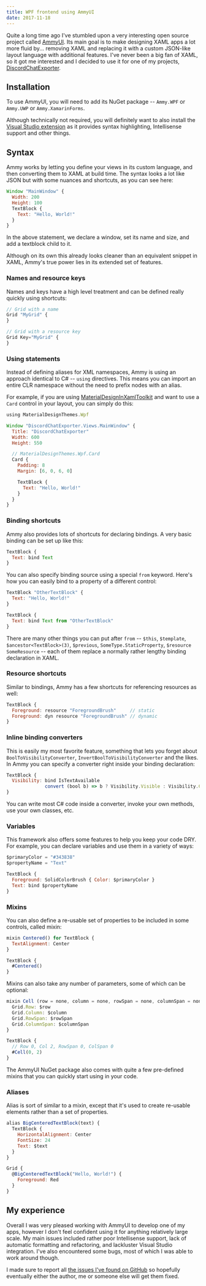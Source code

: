 ```yaml
---
title: WPF frontend using AmmyUI
date: 2017-11-18
---
```


Quite a long time ago I've stumbled upon a very interesting open source project called [AmmyUI](https://github.com/AmmyUI/AmmyUI). Its main goal is to make designing XAML apps a lot more fluid by... removing XAML and replacing it with a custom JSON-like layout language with additional features. I've never been a big fan of XAML, so it got me interested and I decided to use it for one of my projects, [DiscordChatExporter](https://github.com/Tyrrrz/DiscordChatExporter).

## Installation

To use AmmyUI, you will need to add its NuGet package -- `Ammy.WPF` or `Ammy.UWP` or `Ammy.XamarinForms`.

Although technically not required, you will definitely want to also install the [Visual Studio extension](https://marketplace.visualstudio.com/items?itemName=ionoy.Ammy) as it provides syntax highlighting, Intellisense support and other things.

## Syntax

Ammy works by letting you define your views in its custom language, and then converting them to XAML at build time. The syntax looks a lot like JSON but with some nuances and shortcuts, as you can see here:

```js
Window "MainWindow" {
  Width: 200
  Height: 100
  TextBlock {
    Text: "Hello, World!"
  }
}
```

In the above statement, we declare a window, set its name and size, and add a textblock child to it.

Although on its own this already looks cleaner than an equivalent snippet in XAML, Ammy's true power lies in its extended set of features.

### Names and resource keys

Names and keys have a high level treatment and can be defined really quickly using shortcuts:

```js
// Grid with a name
Grid "MyGrid" {
}

// Grid with a resource key
Grid Key="MyGrid" {
}
```

### Using statements

Instead of defining aliases for XML namespaces, Ammy is using an approach identical to C# -- `using` directives. This means you can import an entire CLR namespace without the need to prefix nodes with an alias.

For example, if you are using [MaterialDesignInXamlToolkit](https://github.com/ButchersBoy/MaterialDesignInXamlToolkit) and want to use a `Card` control in your layout, you can simply do this:

```js
using MaterialDesignThemes.Wpf

Window "DiscordChatExporter.Views.MainWindow" {
  Title: "DiscordChatExporter"
  Width: 600
  Height: 550

  // MaterialDesignThemes.Wpf.Card
  Card {
    Padding: 8
    Margin: [6, 0, 6, 0]

    TextBlock {
      Text: "Hello, World!"
    }
  }
}
```

### Binding shortcuts

Ammy also provides lots of shortcuts for declaring bindings. A very basic binding can be set up like this:

```js
TextBlock {
  Text: bind Text
}
```

You can also specify binding source using a special `from` keyword. Here's how you can easily bind to a property of a different control:

```js
TextBlock "OtherTextBlock" {
  Text: "Hello, World!"
}

TextBlock {
  Text: bind Text from "OtherTextBlock"
}
```

There are many other things you can put after `from` -- `$this`, `$template`, `$ancestor<TextBlock>(3)`, `$previous`, `SomeType.StaticProperty`, `$resource SomeResource` -- each of them replace a normally rather lengthy binding declaration in XAML.

### Resource shortcuts

Similar to bindings, Ammy has a few shortcuts for referencing resources as well:

```js
TextBlock {
  Foreground: resource "ForegroundBrush"     // static
  Foreground: dyn resource "ForegroundBrush" // dynamic
}
```

### Inline binding converters

This is easily my most favorite feature, something that lets you forget about `BoolToVisibilityConverter`, `InvertBoolToVisibilityConverter` and the likes. In Ammy you can specify a converter right inside your binding declaration:

```js
TextBlock {
  Visibility: bind IsTextAvailable
              convert (bool b) => b ? Visibility.Visible : Visibility.Collapsed
}
```

You can write most C# code inside a converter, invoke your own methods, use your own classes, etc.

### Variables

This framework also offers some features to help you keep your code DRY. For example, you can declare variables and use them in a variety of ways:

```js
$primaryColor = "#343838"
$propertyName = "Text"

TextBlock {
  Foreground: SolidColorBrush { Color: $primaryColor }
  Text: bind $propertyName
}
```

### Mixins

You can also define a re-usable set of properties to be included in some controls, called mixin:

```js
mixin Centered() for TextBlock {
  TextAlignment: Center
}

TextBlock {
  #Centered()
}
```

Mixins can also take any number of parameters, some of which can be optional:

```js
mixin Cell (row = none, column = none, rowSpan = none, columnSpan = none) for FrameworkElement {
  Grid.Row: $row
  Grid.Column: $column
  Grid.RowSpan: $rowSpan
  Grid.ColumnSpan: $columnSpan
}

TextBlock {
  // Row 0, Col 2, RowSpan 0, ColSpan 0
  #Cell(0, 2)
}
```

The AmmyUI NuGet package also comes with quite a few pre-defined mixins that you can quickly start using in your code.

### Aliases

Alias is sort of similar to a mixin, except that it's used to create re-usable elements rather than a set of properties.

```js
alias BigCenteredTextBlock(text) {
  TextBlock {
    HorizontalAlignment: Center
    FontSize: 24
    Text: $text
  }
}

Grid {
  @BigCenteredTextBlock("Hello, World!") {
    Foreground: Red
  }
}
```

## My experience

Overall I was very pleased working with AmmyUI to develop one of my apps, however I don't feel confident using it for anything relatively large scale. My main issues included rather poor Intellisense support, lack of automatic formatting and refactoring, and lackluster Visual Studio integration. I've also encountered some bugs, most of which I was able to work around though.

I made sure to report all [the issues I've found on GitHub](https://github.com/AmmyUI/AmmyUI/issues?utf8=%E2%9C%93&q=is%3Aissue%20author%3ATyrrrz) so hopefully eventually either the author, me or someone else will get them fixed.
